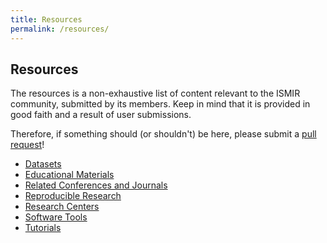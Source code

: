 ```yaml
---
title: Resources
permalink: /resources/
---
```


## Resources

The resources is a non-exhaustive list of content relevant to the ISMIR community,
submitted by its members. Keep in mind that it is provided in good faith and a result
of user submissions.

Therefore, if something should (or shouldn't) be here, please submit a
[pull request](https://github.com/ismir/ismir-home)!

* [Datasets]({{site.base_url}}/resources/datasets)
* [Educational Materials]({{site.base_url}}/resources/educational-materials.html)
* [Related Conferences and Journals]({{site.base_url}}/resources/related.html)
* [Reproducible Research]({{site.base_url}}/resources/reproducible.html)
* [Research Centers]({{site.base_url}}/resources/research-centers)
* [Software Tools]({{site.base_url}}/resources/software-tools)
* [Tutorials]({{site.base_url}}/resources/tutorials.html)
